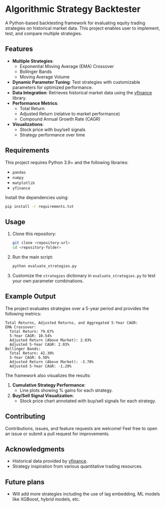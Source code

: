 # Algorithmic Strategy Backtester

A Python-based backtesting framework for evaluating equity trading strategies on historical market data. This project enables user to implement, test, and compare multiple strategies.

## Features

- **Multiple Strategies**:
  - Exponential Moving Average (EMA) Crossover
  - Bollinger Bands
  - Moving Average Volume
- **Dynamic Parameter Tuning**: Test strategies with customizable parameters for optimized performance.
- **Data Integration**: Retrieves historical market data using the [yfinance](https://github.com/ranaroussi/yfinance) library.
- **Performance Metrics**:
  - Total Return
  - Adjusted Return (relative to market performance)
  - Compound Annual Growth Rate (CAGR)
- **Visualizations**:
  - Stock price with buy/sell signals
  - Strategy performance over time

## Requirements

This project requires Python 3.9+ and the following libraries:
- `pandas`
- `numpy`
- `matplotlib`
- `yfinance`

Install the dependencies using:
```bash
pip install -r requirements.txt
```

## Usage

1. Clone this repository:
   ```bash
   git clone <repository-url>
   cd <repository-folder>
   ```

2. Run the main script:
   ```bash
   python evaluate_strategies.py
   ```

3. Customize the `strategies` dictionary in `evaluate_strategies.py` to test your own parameter combinations.

## Example Output

The project evaluates strategies over a 5-year period and provides the following metrics:

```
Total Returns, Adjusted Returns, and Aggregated 5-Year CAGR:
EMA Crossover:
  Total Return: 79.67%
  5-Year CAGR: 10.54%
  Adjusted Return (Above Market): 2.03%
  Adjusted 5-Year CAGR: 2.03%
Bollinger Bands:
  Total Return: 42.30%
  5-Year CAGR: 6.50%
  Adjusted Return (Above Market): -3.70%
  Adjusted 5-Year CAGR: -1.20%
```

The framework also visualizes the results:
1. **Cumulative Strategy Performance**:
   - Line plots showing % gains for each strategy.
2. **Buy/Sell Signal Visualization**:
   - Stock price chart annotated with buy/sell signals for each strategy.

## Contributing

Contributions, issues, and feature requests are welcome! Feel free to open an issue or submit a pull request for improvements.
## Acknowledgments

- Historical data provided by [yfinance](https://github.com/ranaroussi/yfinance).
- Strategy inspiration from various quantitative trading resources.

##  Future plans
-  Will add more strategies including the use of lag embedding, ML models like XGBoost, hybrid models, etc.


